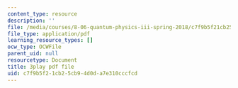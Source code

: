 ```yaml
---
content_type: resource
description: ''
file: /media/courses/8-06-quantum-physics-iii-spring-2018/c7f9b5f21cb25cb94d0da7e310cccfcd_KbAgNwrpUTw.pdf
file_type: application/pdf
learning_resource_types: []
ocw_type: OCWFile
parent_uid: null
resourcetype: Document
title: 3play pdf file
uid: c7f9b5f2-1cb2-5cb9-4d0d-a7e310cccfcd
---
```

